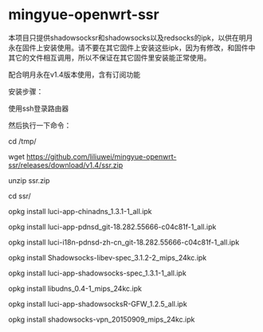 # mingyue-openwrt-ssr

本项目只提供shadowsocksr和shadowsocks以及redsocks的ipk，以供在明月永在固件上安装使用。请不要在其它固件上安装这些ipk，因为有修改，和固件中其它的文件相互调用，所以不保证在其它固件里安装能正常使用。

配合明月永在v1.4版本使用，含有订阅功能

安装步骤：

使用ssh登录路由器

然后执行一下命令：

cd /tmp/

wget https://github.com/liliuwei/mingyue-openwrt-ssr/releases/download/v1.4/ssr.zip

unzip ssr.zip

cd ssr/

opkg install luci-app-chinadns_1.3.1-1_all.ipk

opkg install luci-app-pdnsd_git-18.282.55666-c04c81f-1_all.ipk

opkg install luci-i18n-pdnsd-zh-cn_git-18.282.55666-c04c81f-1_all.ipk

opkg install Shadowsocks-libev-spec_3.1.2-2_mips_24kc.ipk

opkg install luci-app-shadowsocks-spec_1.3.1-1_all.ipk

opkg install libudns_0.4-1_mips_24kc.ipk

opkg install luci-app-shadowsocksR-GFW_1.2.5_all.ipk

opkg install shadowsocks-vpn_20150909_mips_24kc.ipk



